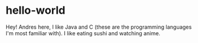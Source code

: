 # hello-world

Hey!
Andres here, I like Java and C (these are the programming languages I'm most familiar with).
I like eating sushi and watching anime. 
